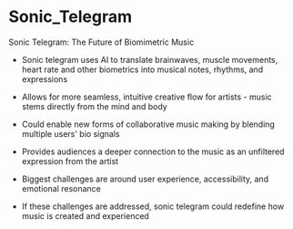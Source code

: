 # Sonic_Telegram


Sonic Telegram: The Future of Biomimetric Music

- Sonic telegram uses AI to translate brainwaves, muscle movements, heart rate and other biometrics into musical notes, rhythms, and expressions

- Allows for more seamless, intuitive creative flow for artists - music stems directly from the mind and body

- Could enable new forms of collaborative music making by blending multiple users' bio signals

- Provides audiences a deeper connection to the music as an unfiltered expression from the artist 

- Biggest challenges are around user experience, accessibility, and emotional resonance

- If these challenges are addressed, sonic telegram could redefine how music is created and experienced
